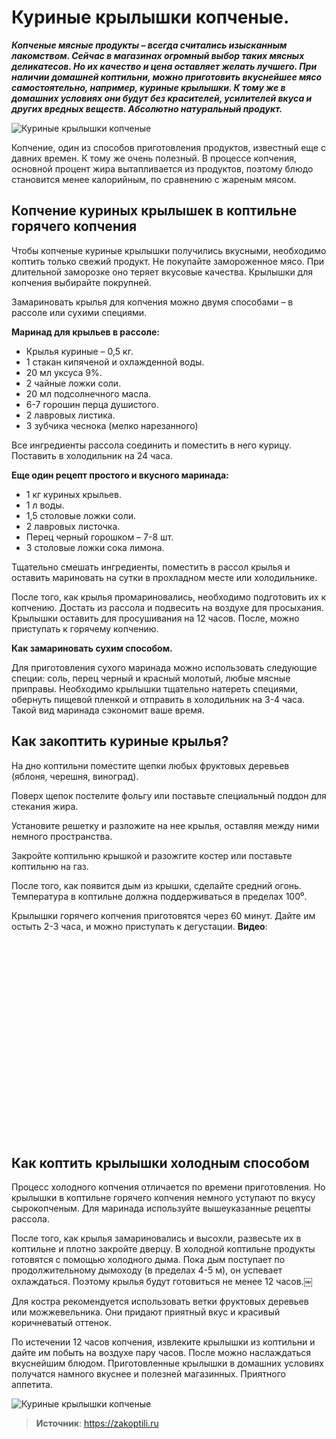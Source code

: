 # Куриные крылышки копченые.

_**Копченые мясные продукты – всегда считались изысканным лакомством. Сейчас в магазинах огромный выбор таких мясных деликатесов. Но их качество и цена оставляет желать лучшего. При наличии домашней коптильни, можно приготовить вкуснейшее мясо самостоятельно, например, куриные крылышки. К тому же в домашних условиях они будут без красителей, усилителей вкуса и других вредных веществ. Абсолютно натуральный продукт.**_

![Куриные крылышки копченые](/images/Kulinar/Myaso/krylya_01.jpg 'Куриные крылышки копченые')

Копчение, один из способов приготовления продуктов, известный еще с давних времен. К тому же очень полезный. В процессе копчения, основной процент жира вытапливается из продуктов, поэтому блюдо становится менее калорийным, по сравнению с жареным мясом.

## Копчение куриных крылышек в коптильне горячего копчения

Чтобы копченые куриные крылышки получились вкусными, необходимо коптить только свежий продукт. Не покупайте замороженное мясо. При длительной заморозке оно теряет вкусовые качества. Крылышки для копчения выбирайте покрупней.

Замариновать крылья для копчения можно двумя способами – в рассоле или сухими специями.

**Маринад для крыльев в рассоле:**

- Крылья куриные – 0,5 кг.
- 1 стакан кипяченой и охлажденной воды.
- 20 мл уксуса 9%.
- 2 чайные ложки соли.
- 20 мл подсолнечного масла.
- 6-7 горошин перца душистого.
- 2 лавровых листика.
- 3 зубчика чеснока (мелко нарезанного)

Все ингредиенты рассола соединить и поместить в него курицу. Поставить в холодильник на 24 часа.

**Еще один рецепт простого и вкусного маринада:**

- 1 кг куриных крыльев.
- 1 л воды.
- 1,5 столовые ложки соли.
- 2 лавровых листочка.
- Перец черный горошком – 7-8 шт.
- 3 столовые ложки сока лимона.

Тщательно смешать ингредиенты, поместить в рассол крылья и оставить мариновать на сутки в прохладном месте или холодильнике.

После того, как крылья промариновались, необходимо подготовить их к копчению. Достать из рассола и подвесить на воздухе для просыхания. Крылышки оставить для просушивания на 12 часов. После, можно приступать к горячему копчению.

**Как замариновать сухим способом.**

Для приготовления сухого маринада можно использовать следующие специи: соль, перец черный и красный молотый, любые мясные приправы. Необходимо крылышки тщательно натереть специями, обернуть пищевой пленкой и отправить в холодильник на 3-4 часа. Такой вид маринада сэкономит ваше время.

## Как закоптить куриные крылья?

На дно коптильни поместите щепки любых фруктовых деревьев (яблоня, черешня, виноград).

Поверх щепок постелите фольгу или поставьте специальный поддон для стекания жира.

Установите решетку и разложите на нее крылья, оставляя между ними немного пространства.

Закройте коптильню крышкой и разожгите костер или поставьте коптильню на газ.

После того, как появится дым из крышки, сделайте средний огонь. Температура в коптильне должна поддерживаться в пределах 100⁰.

Крылышки горячего копчения приготовятся через 60 минут. Дайте им остыть 2-3 часа, и можно приступать к дегустации.
**Видео**:

<div class="youtube" id="AwFuNxyx4Ec" style="width: 560px; height: 315px;"></div>

## Как коптить крылышки холодным способом

Процесс холодного копчения отличается по времени приготовления. Но крылышки в коптильне горячего копчения немного уступают по вкусу сырокопченым.  Для маринада используйте вышеуказанные рецепты рассола.

После того, как крылья замариновались и высохли, развесьте их в коптильне и плотно закройте дверцу. В холодной коптильне продукты готовятся с помощью холодного дыма. Пока дым поступает по продолжительному дымоходу (в пределах 4-5 м), он успевает охлаждаться. Поэтому крылья будут готовиться не менее 12 часов.￼

Для костра рекомендуется использовать ветки фруктовых деревьев или можжевельника. Они придают приятный вкус и красивый коричневатый оттенок.

По истечении 12 часов копчения, извлеките крылышки из коптильни и дайте им побыть на воздухе пару часов. После можно наслаждаться вкуснейшим блюдом. Приготовленные крылышки в домашних условиях получатся намного вкуснее и полезней магазинных. Приятного аппетита.

![Куриные крылышки копченые](/images/Kulinar/Myaso/krylya_01.jpg 'Куриные крылышки копченые')

> **Источник**: https://zakoptili.ru
